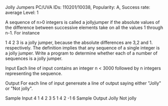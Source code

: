 Jolly Jumpers
PC/UVA IDs: 110201/10038, Popularity: A, Success rate: average Level: 1

A sequence of n>0 integers is called a jollyjumper if the absolute values of the difference between successive elements take on all the values 1 through n-1. For instance

1 4 2 3
is a jolly jumper, because the absolute differences are 3,2 and 1. respectively. The definition implies that any sequence of a single integer is a jolly jumper. Write a program to determine whether each of a number of sequences is a jolly jumper.

Input
Each line of input contains an integer n < 3000 followed by n integers representing the sequence.

Output
For each line of input genereate a line of output saying either "Jolly" or "Not jolly".

Sample Input
4 1 4 2 3
5 1 4 2 -1 6
Sample Output
Jolly
Not jolly